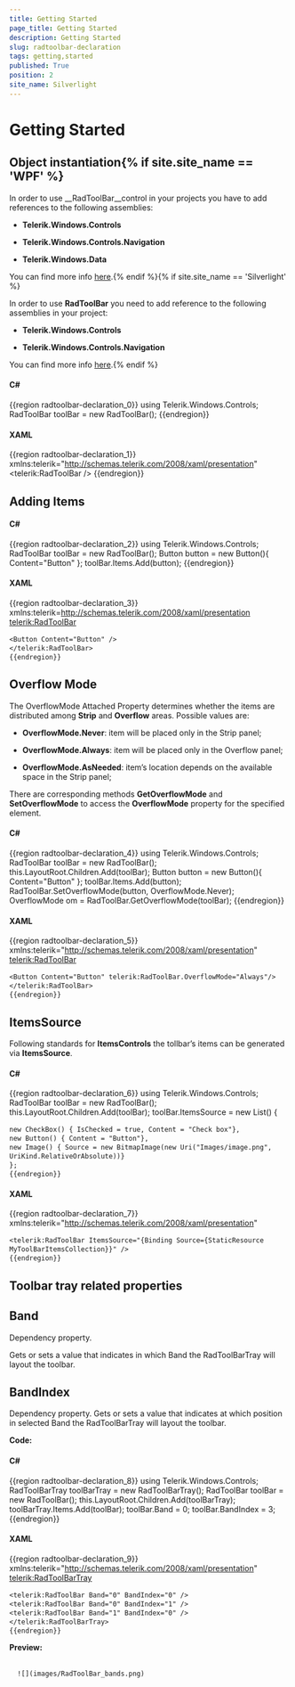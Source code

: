 ```yaml
---
title: Getting Started
page_title: Getting Started
description: Getting Started
slug: radtoolbar-declaration
tags: getting,started
published: True
position: 2
site_name: Silverlight
---
```


# Getting Started



## Object instantiation{% if site.site_name == 'WPF' %}

>

In order to use __RadToolBar__control in your projects you have to add references to the following assemblies:

* __Telerik.Windows.Controls__

* __Telerik.Windows.Controls.Navigation__

* __Telerik.Windows.Data__

You can find more info [here](http://www.telerik.com/help/wpf/installation-installing-controls-dependencies-wpf.html).{% endif %}{% if site.site_name == 'Silverlight' %}

>



In order to use __RadToolBar__ you need to add reference to the following assemblies in your project:

* __Telerik.Windows.Controls__

* __Telerik.Windows.Controls.Navigation__

You can find more info [here](http://www.telerik.com/help/silverlight/installation-installing-controls-dependencies.html).{% endif %}

#### __C#__

{{region radtoolbar-declaration_0}}
	using Telerik.Windows.Controls;
	RadToolBar toolBar = new RadToolBar();
	{{endregion}}





#### __XAML__

{{region radtoolbar-declaration_1}}
	xmlns:telerik="http://schemas.telerik.com/2008/xaml/presentation"
	<telerik:RadToolBar />
	{{endregion}}





## Adding Items



#### __C#__

{{region radtoolbar-declaration_2}}
	using Telerik.Windows.Controls;
	RadToolBar toolBar = new RadToolBar();
	Button button = new Button(){ Content="Button" };
	toolBar.Items.Add(button);
	{{endregion}}





#### __XAML__

{{region radtoolbar-declaration_3}}
	xmlns:telerik=http://schemas.telerik.com/2008/xaml/presentation
	<telerik:RadToolBar>
	
	<Button Content="Button" />
	</telerik:RadToolBar>
	{{endregion}}





## Overflow Mode


The OverflowMode Attached Property determines whether the items are distributed among __Strip__ and __Overflow__ areas. Possible values are:

* __OverflowMode.Never__: item will be placed only in the Strip panel;

* __OverflowMode.Always__: item will be placed only in the Overflow panel;

* __OverflowMode.AsNeeded__: item’s location depends on the available space in the Strip panel;


>

There are corresponding methods __GetOverflowMode__ and __SetOverflowMode__ to access the __OverflowMode__ property for the specified element.



#### __C#__

{{region radtoolbar-declaration_4}}
	using Telerik.Windows.Controls;
	RadToolBar toolBar = new RadToolBar();
	this.LayoutRoot.Children.Add(toolBar);
	Button button = new Button(){ Content="Button" };
	toolBar.Items.Add(button);
	RadToolBar.SetOverflowMode(button, OverflowMode.Never);
	OverflowMode om = RadToolBar.GetOverflowMode(toolBar);
	{{endregion}}



#### __XAML__

{{region radtoolbar-declaration_5}}
	xmlns:telerik="http://schemas.telerik.com/2008/xaml/presentation"
	<telerik:RadToolBar>
	
	<Button Content="Button" telerik:RadToolBar.OverflowMode="Always"/>
	</telerik:RadToolBar>
	{{endregion}}





##  ItemsSource


Following standards for __ItemsControls__ the tollbar’s items can be generated via __ItemsSource__.


#### __C#__

{{region radtoolbar-declaration_6}}
	using Telerik.Windows.Controls;
	RadToolBar toolBar = new RadToolBar();
	this.LayoutRoot.Children.Add(toolBar);
	toolBar.ItemsSource = new List<object>()
	{
	
	new CheckBox() { IsChecked = true, Content = "Check box"},
	new Button() { Content = "Button"},
	new Image() { Source = new BitmapImage(new Uri("Images/image.png", UriKind.RelativeOrAbsolute))}
	};
	{{endregion}}





#### __XAML__

{{region radtoolbar-declaration_7}}
	xmlns:telerik="http://schemas.telerik.com/2008/xaml/presentation"
	
	<telerik:RadToolBar ItemsSource="{Binding Source={StaticResource MyToolBarItemsCollection}}" />
	{{endregion}}





## Toolbar tray related properties

## Band


Dependency property.


Gets or sets a value that indicates in which Band the RadToolBarTray will layout the toolbar.


## BandIndex


Dependency property.
Gets or sets a value that indicates at which position in selected Band the RadToolBarTray will layout the toolbar.



__Code:__

#### __C#__

{{region radtoolbar-declaration_8}}
	using Telerik.Windows.Controls;
	RadToolBarTray toolBarTray = new RadToolBarTray();
	RadToolBar toolBar = new RadToolBar();
	this.LayoutRoot.Children.Add(toolBarTray);
	toolBarTray.Items.Add(toolBar);
	toolBar.Band = 0;
	toolBar.BandIndex = 3;
	{{endregion}}



#### __XAML__

{{region radtoolbar-declaration_9}}
	xmlns:telerik="http://schemas.telerik.com/2008/xaml/presentation"
	<telerik:RadToolBarTray>
	
	<telerik:RadToolBar Band="0" BandIndex="0" />
	<telerik:RadToolBar Band="0" BandIndex="1" />
	<telerik:RadToolBar Band="1" BandIndex="0" />
	</telerik:RadToolBarTray>
	{{endregion}}





__Preview:__




         
      ![](images/RadToolBar_bands.png)
